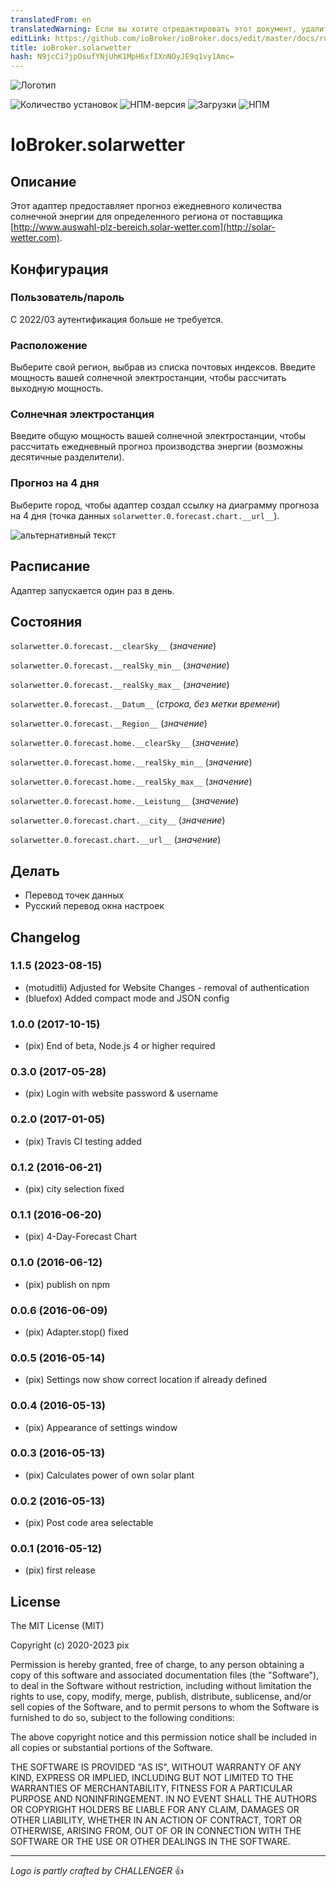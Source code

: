 ```yaml
---
translatedFrom: en
translatedWarning: Если вы хотите отредактировать этот документ, удалите поле «translationFrom», в противном случае этот документ будет снова автоматически переведен
editLink: https://github.com/ioBroker/ioBroker.docs/edit/master/docs/ru/adapterref/iobroker.solarwetter/README.md
title: ioBroker.solarwetter
hash: N9jcCi7jpOsufYNjUhK1MpH6xfIXnNOyJE9q1vy1Amc=
---
```

![Логотип](../../../en/adapterref/iobroker.solarwetter/admin/solarwetter.png)

![Количество установок](http://iobroker.live/badges/solarwetter-stable.svg)
![НПМ-версия](http://img.shields.io/npm/v/iobroker.solarwetter.svg)
![Загрузки](https://img.shields.io/npm/dm/iobroker.solarwetter.svg)
![НПМ](https://nodei.co/npm/iobroker.solarwetter.png?downloads=true)

# IoBroker.solarwetter
## Описание
Этот адаптер предоставляет прогноз ежедневного количества солнечной энергии для определенного региона от поставщика [http://www.auswahl-plz-bereich.solar-wetter.com](http://solar-wetter.com).

## Конфигурация
### Пользователь/пароль
С 2022/03 аутентификация больше не требуется.

### Расположение
Выберите свой регион, выбрав из списка почтовых индексов.
Введите мощность вашей солнечной электростанции, чтобы рассчитать выходную мощность.

### Солнечная электростанция
Введите общую мощность вашей солнечной электростанции, чтобы рассчитать ежедневный прогноз производства энергии (возможны десятичные разделители).

### Прогноз на 4 дня
Выберите город, чтобы адаптер создал ссылку на диаграмму прогноза на 4 дня (точка данных `solarwetter.0.forecast.chart.__url__`).

![альтернативный текст](../../../en/adapterref/iobroker.solarwetter/img/solarwetterSettingScreenshot.jpg "Настройки скриншотов")

## Расписание
Адаптер запускается один раз в день.

## Состояния
`solarwetter.0.forecast.__clearSky__` (*значение*)

`solarwetter.0.forecast.__realSky_min__` (*значение*)

`solarwetter.0.forecast.__realSky_max__` (*значение*)

`solarwetter.0.forecast.__Datum__` (*строка, без метки времени*)

`solarwetter.0.forecast.__Region__` (*значение*)

`solarwetter.0.forecast.home.__clearSky__` (*значение*)

`solarwetter.0.forecast.home.__realSky_min__` (*значение*)

`solarwetter.0.forecast.home.__realSky_max__` (*значение*)

`solarwetter.0.forecast.home.__Leistung__` (*значение*)

`solarwetter.0.forecast.chart.__city__` (*значение*)

`solarwetter.0.forecast.chart.__url__` (*значение*)

## Делать
* Перевод точек данных
* Русский перевод окна настроек

## Changelog
<!--
    Placeholder for the next version (at the beginning of the line):
    ### **WORK IN PROGRESS**
-->

### 1.1.5 (2023-08-15)
* (motuditli) Adjusted for Website Changes - removal of authentication
* (bluefox) Added compact mode and JSON config

### 1.0.0 (2017-10-15)
* (pix) End of beta, Node.js 4 or higher required

### 0.3.0 (2017-05-28)
* (pix) Login with website password & username

### 0.2.0 (2017-01-05)
* (pix) Travis CI testing added

### 0.1.2 (2016-06-21)
* (pix) city selection fixed

### 0.1.1 (2016-06-20)
* (pix) 4-Day-Forecast Chart

### 0.1.0 (2016-06-12)
* (pix) publish on npm

### 0.0.6 (2016-06-09)
* (pix) Adapter.stop() fixed

### 0.0.5 (2016-05-14)
* (pix) Settings now show correct location if already defined

### 0.0.4 (2016-05-13)
* (pix) Appearance of settings window

### 0.0.3 (2016-05-13)
* (pix) Calculates power of own solar plant

### 0.0.2 (2016-05-13)
* (pix) Post code area selectable

### 0.0.1 (2016-05-12)
* (pix) first release

## License

The MIT License (MIT)

Copyright (c) 2020-2023 pix

Permission is hereby granted, free of charge, to any person obtaining a copy
of this software and associated documentation files (the "Software"), to deal
in the Software without restriction, including without limitation the rights
to use, copy, modify, merge, publish, distribute, sublicense, and/or sell
copies of the Software, and to permit persons to whom the Software is
furnished to do so, subject to the following conditions:

The above copyright notice and this permission notice shall be included in all
copies or substantial portions of the Software.

THE SOFTWARE IS PROVIDED "AS IS", WITHOUT WARRANTY OF ANY KIND, EXPRESS OR
IMPLIED, INCLUDING BUT NOT LIMITED TO THE WARRANTIES OF MERCHANTABILITY,
FITNESS FOR A PARTICULAR PURPOSE AND NONINFRINGEMENT. IN NO EVENT SHALL THE
AUTHORS OR COPYRIGHT HOLDERS BE LIABLE FOR ANY CLAIM, DAMAGES OR OTHER
LIABILITY, WHETHER IN AN ACTION OF CONTRACT, TORT OR OTHERWISE, ARISING FROM,
OUT OF OR IN CONNECTION WITH THE SOFTWARE OR THE USE OR OTHER DEALINGS IN THE
SOFTWARE.

---
*Logo is partly crafted by CHALLENGER* :+1:
